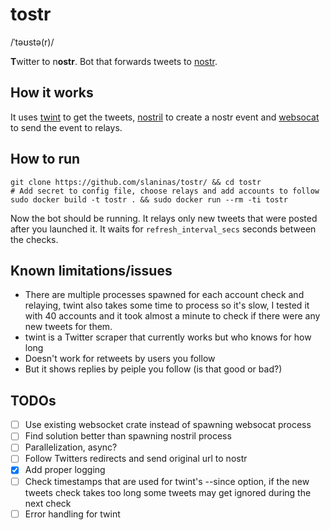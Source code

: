 # tostr
/ˈtəʊstə(r)/

**T**witter to n**ostr**.
Bot that forwards tweets to [nostr](https://github.com/nostr-protocol/nostr).


## How it works
It uses [twint](https://github.com/minamotorin/twint.git) to get the tweets,
[nostril](https://github.com/jb55/nostril) to create a nostr event and [websocat](https://github.com/vi/websocat.git) to send the event to relays.

## How to run
```
git clone https://github.com/slaninas/tostr/ && cd tostr
# Add secret to config file, choose relays and add accounts to follow
sudo docker build -t tostr . && sudo docker run --rm -ti tostr
```
Now the bot should be running. It relays only new tweets that were posted
after you launched it. It waits for `refresh_interval_secs` seconds between the checks.


## Known limitations/issues
- There are multiple processes spawned for each account check and relaying, twint also takes some time to process so it's slow,
I tested it with 40 accounts and it took almost a minute to check if there were any new tweets for them.
- twint is a Twitter scraper that currently works but who knows for how long
- Doesn't work for retweets by users you follow
- But it shows replies by peiple you follow (is that good or bad?)

## TODOs
- [ ] Use existing websocket crate instead of spawning websocat process
- [ ] Find solution better than spawning nostril process
- [ ] Parallelization, async?
- [ ] Follow Twitters redirects and send original url to nostr
- [x] Add proper logging
- [ ] Check timestamps that are used for twint's --since option, if the new tweets check takes too long some tweets may get ignored during the next check
- [ ] Error handling for twint
